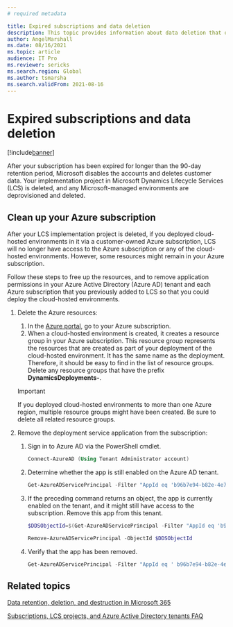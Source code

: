 ```yaml
---
# required metadata

title: Expired subscriptions and data deletion
description: This topic provides information about data deletion that occurs after an Azure subscription expires. It also explains how to clean up an expired Azure subscription.
author: AngelMarshall
ms.date: 08/16/2021
ms.topic: article
audience: IT Pro
ms.reviewer: sericks
ms.search.region: Global
ms.author: tsmarsha
ms.search.validFrom: 2021-08-16
---
```


# Expired subscriptions and data deletion

[!include[banner](../includes/banner.md)]

After your subscription has been expired for longer than the 90-day retention period, Microsoft disables the accounts and deletes customer data. Your implementation project in Microsoft Dynamics Lifecycle Services (LCS) is deleted, and any Microsoft-managed environments are deprovisioned and deleted.

## Clean up your Azure subscription

After your LCS implementation project is deleted, if you deployed cloud-hosted environments in it via a customer-owned Azure subscription, LCS will no longer have access to the Azure subscription or any of the cloud-hosted environments. However, some resources might remain in your Azure subscription.

Follow these steps to free up the resources, and to remove application permissions in your Azure Active Directory (Azure AD) tenant and each Azure subscription that you previously added to LCS so that you could deploy the cloud-hosted environments.

1. Delete the Azure resources:

    1. In the [Azure portal](https://portal.azure.com), go to your Azure subscription.
    1. When a cloud-hosted environment is created, it creates a resource group in your Azure subscription. This resource group represents the resources that are created as part of your deployment of the cloud-hosted environment. It has the same name as the deployment. Therefore, it should be easy to find in the list of resource groups. Delete any resource groups that have the prefix **DynamicsDeployments-**.

    > [!IMPORTANT]
    > If you deployed cloud-hosted environments to more than one Azure region, multiple resource groups might have been created. Be sure to delete all related resource groups.

1. Remove the deployment service application from the subscription:

    1. Sign in to Azure AD via the PowerShell cmdlet.

        ```powershell
        Connect-AzureAD (Using Tenant Administrator account)
        ```

    1. Determine whether the app is still enabled on the Azure AD tenant.

        ```powershell
        Get-AzureADServicePrincipal -Filter "AppId eq 'b96b7e94-b82e-4e71-99a0-cf7fb188acea'"
        ```

    1. If the preceding command returns an object, the app is currently enabled on the tenant, and it might still have access to the subscription. Remove this app from this tenant.

        ```powershell
        $DDSObjectId=$(Get-AzureADServicePrincipal -Filter "AppId eq 'b96b7e94-b82e-4e71-99a0-cf7fb188acea'").ObjectId
        ```

        ```powershell
        Remove-AzureADServicePrincipal -ObjectId $DDSObjectId
        ```

    1. Verify that the app has been removed.

        ```powershell
        Get-AzureADServicePrincipal -Filter "AppId eq ' b96b7e94-b82e-4e71-99a0-cf7fb188acea'"
        ```

## Related topics

[Data retention, deletion, and destruction in Microsoft 365](/compliance/assurance/assurance-data-retention-deletion-and-destruction-overview?view=o365-worldwide)

[Subscriptions, LCS projects, and Azure Active Directory tenants FAQ](../../fin-ops/get-started/subscription-overview.md)
